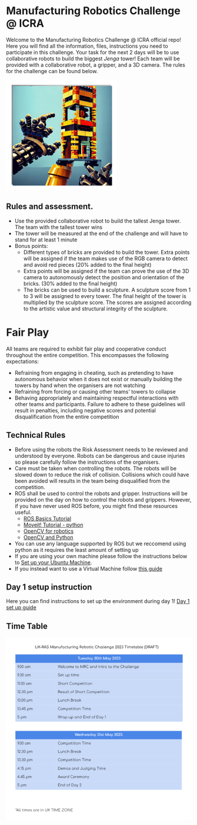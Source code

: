 # Manufacturing Robotics Challenge @ ICRA
Welcome to the Manufacturing Robotics Challenge @ ICRA official repo! Here you will find all the information, files, instructions you need to participate in this challenge. 
Your task for the next 2 days will be to use collaborative robots to build the biggest _Jenga_ tower!
Each team will be provided with a collaborative robot, a gripper, and a 3D camera. The rules for the challenge can be found below. 

<p align ="centre">
<img src="docs/img/AI_image.jpg" width="300" height="300" >
</p>

## Rules and assessment.
- Use the provided collaborative robot to build the tallest Jenga tower. The team with the tallest tower wins
- The tower will be measured at the end of the challenge and will have to stand for at least 1 minute
- Bonus points:
  - Different types of bricks are provided to build the tower. Extra points will be assigned if the team makes use of the RGB camera to detect and avoid red pieces (20% added to the final height)
  - Extra points will be assigned if the team can prove the use of the 3D camera to autonomously detect the position and orientation of the bricks. (30% added to the final height)
  - The bricks can be used to build a sculpture. A sculpture score from 1 to 3 will be assigned to every tower. The final height of the tower is multiplied by the
sculpture score. The scores are assigned according to the artistic value and structural integrity of the sculpture.

# Fair Play
All teams are required to exhibit fair play and cooperative conduct throughout the entire competition. This encompasses the following expectations:
- Refraining from engaging in cheating, such as pretending to have autonomous behavior when it does not exist or manually building the towers by hand when the organisers are not watching
- Refraining from forcing or causing other teams' towers to collapse
- Behaving appropriately and maintaining respectful interactions with other teams and participants.
Failure to adhere to these guidelines will result in penalties, including negative scores and potential disqualification from the entire competition

## Technical Rules 
- Before using the robots the Risk Assessment needs to be reviewed and understood by everyone. Robots can be dangerous and cause injuries so please carefully follow the instructions of the organisers.
- Care must be taken when controlling the robots. The robots will be slowed down to reduce the risk of collision. Collisions which could have been avoided will results in the team being disqualified from the competition. 
- ROS shall be used to control the robots and gripper. Instructions will be provided on the day on how to control the robots and grippers. However, if you have never used ROS before, you might find these resources useful.
  - [ROS Basics Tutorial](https://www.youtube.com/watch?v=Qk4vLFhvfbI&list=PLLSegLrePWgIbIrA4iehUQ-impvIXdd9Q)
  - [Moveit! Tutorial - python](http://docs.ros.org/en/melodic/api/moveit_tutorials/html/doc/move_group_python_interface/move_group_python_interface_tutorial.html)
  - [OpenCV for robotics](https://www.youtube.com/watch?v=mVOaMYK6dh0)
  - [OpenCV and Python](https://www.youtube.com/watch?v=oXlwWbU8l2o)
- You can use any language supported by ROS but we reccomend using python as it requires the least amount of setting up
- If you are using your own machine please follow the instructions below to [Set up your Ubuntu Machine](docs/MachineSetup.md). 
- If you instead want to use a Virtual Machine follow [this guide](docs/VM.md) 

## Day 1 setup instruction
Here you can find instructions to set up the environment during day 1!
[Day 1 set up guide](docs/Day1Setup.md)

## Time Table
<p align ="centre">
<img src="docs/img/TimeTable.png">
</p>